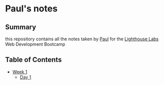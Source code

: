 # Paul's notes


## Summary
this repository contains all the notes taken by [Paul](https://github.com/mrman511) for the [Lighthouse Labs](lighthouselabs.ca) Web Development Bootcamp

## Table of Contents
* [Week 1](/Week_1)
   * [Day 1](/Day_1)